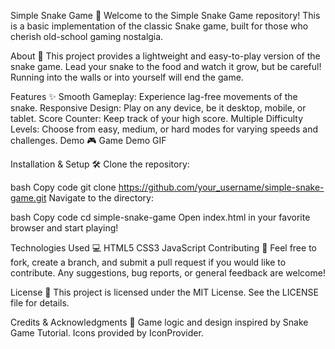 Simple Snake Game 🐍
Welcome to the Simple Snake Game repository! This is a basic implementation of the classic Snake game, built for those who cherish old-school gaming nostalgia.

About 📖
This project provides a lightweight and easy-to-play version of the snake game. Lead your snake to the food and watch it grow, but be careful! Running into the walls or into yourself will end the game.

Features ✨
Smooth Gameplay: Experience lag-free movements of the snake.
Responsive Design: Play on any device, be it desktop, mobile, or tablet.
Score Counter: Keep track of your high score.
Multiple Difficulty Levels: Choose from easy, medium, or hard modes for varying speeds and challenges.
Demo 🎮
Game Demo GIF

Installation & Setup 🛠
Clone the repository:

bash
Copy code
git clone https://github.com/your_username/simple-snake-game.git
Navigate to the directory:

bash
Copy code
cd simple-snake-game
Open index.html in your favorite browser and start playing!

Technologies Used 💻
HTML5
CSS3
JavaScript
Contributing 🤝
Feel free to fork, create a branch, and submit a pull request if you would like to contribute. Any suggestions, bug reports, or general feedback are welcome!

License 📝
This project is licensed under the MIT License. See the LICENSE file for details.

Credits & Acknowledgments 🌟
Game logic and design inspired by Snake Game Tutorial.
Icons provided by IconProvider.
